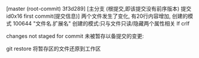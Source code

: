 [master (root-commit) 3f3d289]
[主分支 (根提交,即该提交没有前序版本) 提交id0x16 first commit(提交信息)]
两个文件发生了变化, 有20行内容增加, 
创建的模式 100644 "文件名.扩展名"
创建的模式:只与文件只读/隐藏两个属性相关
lf crlf

changes not staged for commit
未被暂存以备提交的变更:

git restore 将暂存区的文件还原到工作区


